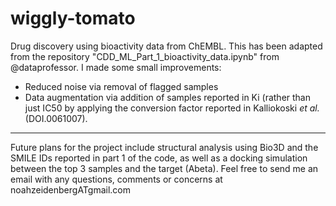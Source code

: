 # wiggly-tomato
Drug discovery using bioactivity data from ChEMBL.
This has been adapted from the repository "CDD_ML_Part_1_bioactivity_data.ipynb" from @dataprofessor. I made some small improvements:
* Reduced noise via removal of flagged samples
* Data augmentation via addition of samples reported in Ki (rather than just IC50 by applying the conversion factor reported in Kalliokoski *et al.* (DOI.0061007).
***
Future plans for the project include structural analysis using Bio3D and the SMILE IDs reported in part 1 of the code, as well as a docking simulation between the top 3 samples and the target (Abeta). Feel free to send me an email with any questions, comments or concerns at noahzeidenbergATgmail.com
